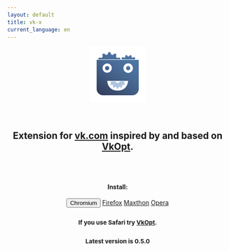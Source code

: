 ```yaml
---
layout: default
title: vk-x
current_language: en
---
```


<center>

![{{ site.name }} logo](/logo.png)

<br/>

## Extension for [vk.com](//vk.com) inspired by and based on [VkOpt](http://vkopt.net).

<br/>
<br/>

#### Install:

<button class="btn btn-default btn-lg" onclick="chrome.webstore.install()">Chromium</button>
<a href="https://github.com/vk-x/vk-x/releases/download/v0.5.0/vk-x-0.5.0-firefox.xpi" class="btn btn-default btn-lg">Firefox</a>
<a href="http://extension.maxthon.com/detail/index.php?view_id=2461" class="btn btn-default btn-lg">Maxthon</a>
<a href="https://github.com/vk-x/vk-x/releases/download/v0.5.0/vk-x-0.5.0-opera.oex" class="btn btn-default btn-lg">Opera</a>
<h3><small>If you use <b>Safari</b> try <a href="http://vkopt.net">VkOpt</a>.</small></h3>
<h3><small>Latest version is <b>0.5.0</b></small></h3>

</center>
